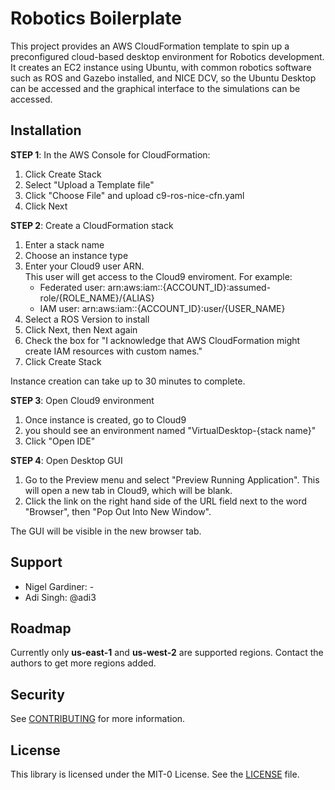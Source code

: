 # Robotics Boilerplate

This project provides an AWS CloudFormation template to spin up a preconfigured cloud-based desktop environment for Robotics development. It creates an EC2 instance using Ubuntu, with common robotics software such as ROS and Gazebo installed, and NICE DCV, so the Ubuntu Desktop can be accessed and the graphical interface to the simulations can be accessed.

## Installation

**STEP 1**: In the AWS Console for CloudFormation:
1. Click Create Stack
2. Select "Upload a Template file"
3. Click "Choose File" and upload c9-ros-nice-cfn.yaml
4. Click Next

**STEP 2**: Create a CloudFormation stack
1. Enter a stack name
2. Choose an instance type
3. Enter your Cloud9 user ARN.\
This user will get access to the Cloud9 enviroment. For example:
    - Federated user: arn:aws:iam::{ACCOUNT_ID}:assumed-role/{ROLE_NAME}/{ALIAS}
    - IAM user:       arn:aws:iam::{ACCOUNT_ID}:user/{USER_NAME}
4. Select a ROS Version to install
5. Click Next, then Next again
6. Check the box for "I acknowledge that AWS CloudFormation might create IAM resources with custom names."
7. Click Create Stack

Instance creation can take up to 30 minutes to complete.

**STEP 3**: Open Cloud9 environment
1. Once instance is created, go to Cloud9
2. you should see an environment named "VirtualDesktop-{stack name}"
3. Click "Open IDE"

**STEP 4**: Open Desktop GUI
1. Go to the Preview menu and select "Preview Running Application". This will open a new tab in Cloud9, which will be blank.
2. Click the link on the right hand side of the URL field next to the word "Browser", then "Pop Out Into New Window".

The GUI will be visible in the new browser tab.

## Support
* Nigel Gardiner: -
* Adi Singh: @adi3

## Roadmap
Currently only **us-east-1** and **us-west-2** are supported regions. Contact the authors to get more regions added.

## Security
See [CONTRIBUTING](CONTRIBUTING.md#security-issue-notifications) for more information.

## License
This library is licensed under the MIT-0 License. See the [LICENSE](LICENSE) file.
